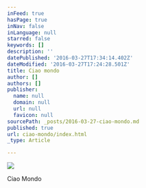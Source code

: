 ```yaml
---
inFeed: true
hasPage: true
inNav: false
inLanguage: null
starred: false
keywords: []
description: ''
datePublished: '2016-03-27T17:34:14.402Z'
dateModified: '2016-03-27T17:24:28.501Z'
title: Ciao mondo
author: []
authors: []
publisher:
  name: null
  domain: null
  url: null
  favicon: null
sourcePath: _posts/2016-03-27-ciao-mondo.md
published: true
url: ciao-mondo/index.html
_type: Article

---
```

![](https://the-grid-user-content.s3-us-west-2.amazonaws.com/9951a447-de3b-486a-aca9-9ec09ba17a2d.jpg)

Ciao Mondo